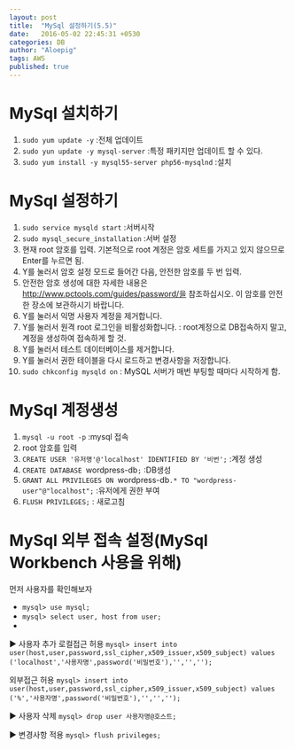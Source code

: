 ```yaml
---
layout: post
title:  "MySql 설정하기(5.5)"
date:   2016-05-02 22:45:31 +0530
categories: DB
author: "Aloepig"
tags: AWS
published: true
---
```

MySql 설치하기
==============
1. `sudo yum update -y` :전체 업데이트
2. `sudo yun update -y mysql-server` :특정 패키지만 업데이트 할 수 있다.
3. `sudo yum install -y mysql55-server php56-mysqlnd` :설치

MySql 설정하기
==============
1. `sudo service mysqld start` :서버시작
2. `sudo mysql_secure_installation` :서버 설정
3. 현재 root 암호를 입력. 기본적으로 root 계정은 암호 세트를 가지고 있지 않으므로 Enter를 누르면 됨.
4. Y를 눌러서 암호 설정 모드로 들어간 다음, 안전한 암호를 두 번 입력. 
5. 안전한 암호 생성에 대한 자세한 내용은 http://www.pctools.com/guides/password/을 참조하십시오. 이 암호를 안전한 장소에 보관하시기 바랍니다.
6. Y를 눌러서 익명 사용자 계정을 제거합니다.
7. Y를 눌러서 원격 root 로그인을 비활성화합니다. : root계정으로 DB접속하지 말고, 계정을 생성하여 접속하게 할 것.
8. Y를 눌러서 테스트 데이터베이스를 제거합니다.
9. Y를 눌러서 권한 테이블을 다시 로드하고 변경사항을 저장합니다.
10. `sudo chkconfig mysqld on` : MySQL 서버가 매번 부팅할 때마다 시작하게 함.

MySql 계정생성
==============
1. `mysql -u root -p` :mysql 접속
2. root 암호를 입력
3. `CREATE USER '유저명'@'localhost' IDENTIFIED BY '비번';` :계정 생성
4. `CREATE DATABASE `wordpress-db`;` :DB생성
5. `GRANT ALL PRIVILEGES ON `wordpress-db`.* TO "wordpress-user"@"localhost";` :유저에게 권한 부여
6. `FLUSH PRIVILEGES;` : 새로고침

MySql 외부 접속 설정(MySql Workbench 사용을 위해)
==============
먼저 사용자를 확인해보자
* `mysql> use mysql;`
* `mysql> select user, host from user;`
* 
▶ 사용자 추가
로컬접근 허용
`mysql> insert into user(host,user,password,ssl_cipher,x509_issuer,x509_subject) values ('localhost','사용자명',password('비밀번호'),'','','');`

외부접근 허용
`mysql> insert into user(host,user,password,ssl_cipher,x509_issuer,x509_subject) values ('%','사용자명',password('비밀번호'),'','','');`

▶ 사용자 삭제
`mysql> drop user 사용자명@호스트;`

▶ 변경사항 적용
`mysql> flush privileges;`
